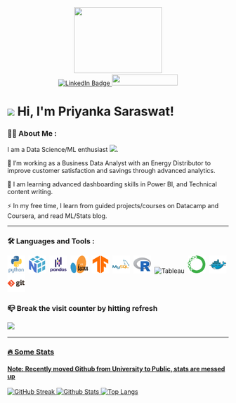 <div id="header" align="center">
  <img src="https://media.giphy.com/media/LaVp0AyqR5bGsC5Cbm/giphy.gif" width="200" height = "150"/>
</div>

<div id="badges" align="center">
  <a href="https://www.linkedin.com/in/priyanka-saraswat-ps/">
    <img src="https://img.shields.io/badge/LinkedIn-blue?" alt="LinkedIn Badge" width="90" height = "25"/>
  <a target="_blank" rel="noopener noreferrer" href="https://p-saraswat.github.io/" width="100">
    <img src="https://img.shields.io/badge/blog-personal%20website-SteelBlue?link=https://p-saraswat.github.io/" width="150" height = "25">
</a>
</div> 
 <h1>
  <img src="https://media.giphy.com/media/hvRJCLFzcasrR4ia7z/giphy.gif" width="30px"/>
  Hi, I'm <b>Priyanka Saraswat</b>!</h1>
</h1>


### :man_technologist: About Me :
I am a Data Science/ML enthusiast <img src="https://media.giphy.com/media/WUlplcMpOCEmTGBtBW/giphy.gif" width="30">.

:telescope: I’m working as a Business Data Analyst with an Energy Distributor to improve customer satisfaction and savings through advanced analytics.

:seedling: I am learning advanced dashboarding skills in Power BI, and Technical content writing.

:zap: In my free time, I learn from guided projects/courses on Datacamp and Coursera, and read ML/Stats blog.

---

### 🛠️ Languages and Tools :
<div>
  <img src="https://github.com/devicons/devicon/blob/master/icons/python/python-original-wordmark.svg" title="Python" alt="Python" width="40" height="40"/>&nbsp;
  <img src="https://github.com/devicons/devicon/blob/master/icons/numpy/numpy-original.svg" title="Numpy" alt="Numpy" width="40" height="40"/>&nbsp;
  <img src="https://github.com/devicons/devicon/blob/master/icons/pandas/pandas-original-wordmark.svg" title="Pandas" alt="Pandas" width="40" height="40"/>&nbsp;
  <img src="https://github.com/scikit-learn/scikit-learn/blob/main/doc/logos/scikit-learn-logo-without-subtitle.svg" title="Scikit-learn" alt="Scikit-learn" width="40" height="40"/>&nbsp; 
  <img src="https://github.com/devicons/devicon/blob/master/icons/tensorflow/tensorflow-original.svg" title="Tensorflow" alt="Tensorflow" width="40" height="40"/>&nbsp;
  <img src="https://github.com/devicons/devicon/blob/master/icons/mysql/mysql-original-wordmark.svg" title="MySQL"  alt="MySQL" width="40" height="40"/>&nbsp;
  <img src="https://github.com/devicons/devicon/blob/master/icons/r/r-original.svg" title="R" alt="R" width="40" height="40"/>&nbsp;
  <img src="https://cdn.worldvectorlogo.com/logos/tableau-software.svg" title="Tableau"  alt="Tableau" width="40" height="40"/>&nbsp;
  <img src="https://github.com/devicons/devicon/blob/master/icons/anaconda/anaconda-original.svg" title="Anaconda"  alt="Anaconda" width="40" height="40"/>&nbsp;
  <img src="https://github.com/devicons/devicon/blob/master/icons/docker/docker-original.svg" title="Docker"  alt="Docker" width="40" height="40"/>&nbsp;
  <img src="https://github.com/devicons/devicon/blob/master/icons/git/git-original-wordmark.svg" title="Git" **alt="Git" width="40" height="40"/>
</div>

### 📪 Break the visit counter by hitting refresh
<a target="_blank" rel="noopener noreferrer" href="https://github.com/p-saraswat">
    <img src="https://profile-counter.glitch.me/p-saraswat/count.svg" />
</div>

--- 

### 🔥 Some Stats
#### **Note: Recently moved Github from University to Public, stats are messed up**
![GitHub Streak](http://github-readme-streak-stats.herokuapp.com?user=p-saraswat&show_icons=true&theme=vue)
![Github Stats](https://github-readme-stats.vercel.app/api?username=p-saraswat&show_icons=true&theme=vue)
[![Top Langs](https://github-readme-stats.vercel.app/api/top-langs/?username=p-saraswat&hide=html&layout=compact&theme=vue)](https://github.com/anuraghazra/github-readme-stats)

